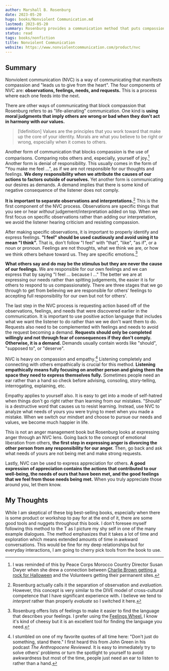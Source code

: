 ```yaml
---
author: Marshall B. Rosenburg
date: 2023-05-20
hugo: books/Nonviolent Communication.md
lastmod: 2023-05-20
summary: Rosenburg provides a communication method that puts compassion and empathy first. He provides the steps to communicating more effectively with a mix of concrete tools and abstract ideas.
status: read
tags: books/nonfiction
title: Nonviolent Communication
website: https://www.nonviolentcommunication.com/product/nvc
---
```


## Summary

Nonviolent communication (NVC) is a way of communicating that manifests compassion and "leads us to give from the heart". The four components of NVC are: **observations, feelings, needs, and requests.** This is a process where each one feeds into the next.

There are other ways of communicating that block compassion that Rosenburg refers to as "life-alienating" communication. One kind is **using moral judgments that imply others are wrong or bad when they don't act in harmony with *our* values.**

> [!definition] Values are the principles that you work toward that make up the core of your identity. Morals are what you believe to be right or wrong, especially when it comes to others.

Another form of communication that blocks compassion is the use of comparisons. Comparing robs others and, especially, yourself of joy.[^1] Another form is denial of responsibility. This usually comes in the form of "You make me feel …", as if we are not responsible for our thoughts and feelings. **We deny responsibility when we attribute the causes of our actions to factors outside of ourselves.** Yet another form is communicating our desires as demands. A demand implies that there is some kind of negative consequence of the listener does not comply.

**It is important to separate observations and interpretations.**[^2] This is the first component of the NVC process. Observations are specific things that you see or hear *without* judgement/interpretation added on top. When we first focus on specific observations rather than adding our interpretation, we avoid the listener hearing criticism and resisting compassion.

After making specific observations, it is important to properly identify and express feelings. **"I feel" should be used cautiously and avoid using it to mean "I think".** That is, don't follow "I feel" with "that", "like", "as if", or a noun or pronoun. Feelings are not thoughts, what we think we are, or how we think others behave toward us. They are specific emotions.[^3]

**What others say and do may be the stimulus but they are never the cause of our feelings.** We are responsible for our own feelings and we can express that by saying "I feel … because I …" The better we are at expressing our needs rather than spitting judgements, the easier it is for others to respond to us compassionately. There are three stages that we go through to get from believing we are responsible for others' feelings to accepting full responsibility for our own but not for others'.

The last step in the NVC process is requesting action based off of the observations, feelings, and needs that were discovered earlier in the communication. It is important to use positive action language that includes what we want the listener to do rather than we we don't want them to do. Requests also need to be complemented with feelings and needs to avoid the request becoming a demand. **Requests should only be completed willingly and not through fear of consequences if they don't comply. Otherwise, it is a demand.** Demands usually contain words like "should", "supposed to", or "deserve".

NVC is heavy on compassion and empathy.[^4] Listening completely and connecting with others empathically is crucial for this method. **Listening empathically means fully focusing on another person and giving them the space they need to express themselves fully.** Sometimes people need an ear rather than a hand so check before advising, consoling, story-telling, interrogating, explaining, etc.

Empathy applies to yourself also. It is easy to get into a mode of self-hatred when things don't go right rather than learning from our mistakes. "Should" is a destructive word that causes us to resist learning. Instead, use NVC to analyze what needs of yours you were trying to meet when you made a mistake. When we switch our mindset and choose to pursue our needs and values, we become much happier in life.

This is not an anger management book but Rosenburg looks at expressing anger through an NVC lens. Going back to the concept of emotional liberation from others, **the first step in expressing anger is divorcing the other person from any responsibility for our anger.** Then, go back and ask what needs of yours are not being met and make strong requests.

Lastly, NVC can be used to express appreciation for others. **A good expression of appreciation contains the actions that contributed to our well-being, the needs of ours that have been met, and the good feelings that we feel from those needs being met.** When you truly appreciate those around you, let them know.

## My Thoughts

While I am skeptical of these big best-selling books, especially when there is some product or workshop to pay for at the end of it, there are some good tools and nuggets throughout this book. I don't foresee myself following this method to the T as I picture my shy self in one of the many example dialogues. The method emphasizes that it takes a lot of time and exploration which means extended amounts of time in awkward conversations. This would be fine for my deep relationships but for everyday interactions, I am going to cherry pick tools from the book to use.

[^1]: I was reminded of this by Peace Corps Morocco Country Director Susan Dwyer when she drew a connection between [Charlie Brown getting a rock for Halloween]([https://www.youtube.com/watch?v=5tIhwITwhSg](https://www.youtube.com/watch?v=5tIhwITwhSg)) and the Volunteers getting their permanent sites.
[^2]: Rosenburg actually calls it the separation of observation and *evaluation.* However, this concept is very similar to the DIVE model of cross-cultural competence that I have significant experience with. I believe we tend to *interpret* rather than properly *evaluate* so I switched it here.
[^3]: Rosenburg offers lists of feelings to make it easier to find the language that describes your feelings. I prefer using the [Feelings Wheel.](https://feelingswheel.com/) I know it's kind of cheesy but it is an excellent tool for finding the language you need.
[^4]: I stumbled on one of my favorite quotes of all time here: "Don't just do something, stand there." I first heard this from John Green in his podcast *The Anthropocene Reviewed.* It is easy to immediately try to solve others' problems or turn the spotlight to yourself to avoid awkwardness but most of the time, people just need an ear to listen to rather than a hand.

